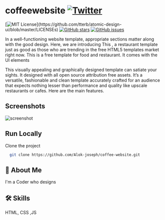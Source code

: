 # coffeewebsite [![Twitter](https://img.shields.io/twitter/url?style=social&url=https%3A%2F%2Fgithub.com%2FAlok-joseph%2Fcoffee-website)](https://twitter.com/intent/tweet?text=Wow:&url=https%3A%2F%2Fgithub.com%2FAlok-joseph%2Fcoffee-website)




[![MIT License](https://img.shields.io/apm/l/atomic-design-ui.svg?)](https://github.com/tterb/atomic-design-ui/blob/master/LICENSEs) [![GitHub stars](https://img.shields.io/github/stars/Alok-joseph/coffee-website)](https://github.com/Alok-joseph/coffee-website/stargazers)
[![GitHub issues](https://img.shields.io/github/issues/Alok-joseph/coffee-website)](https://github.com/Alok-joseph/coffee-website/issues)


In a well-functioning website template, appropriate sections matter along with the good design. Here, we are introducing This , a restaurant template just as good as those who are trending in the free HTML5 templates market right now. This is a free template for food and restaurant. It comes with the UI elements

This visually appealing and graphically designed template can satiate your sights. It designed with all open source attribution free assets. It’s a versatile, fashionable and clean template accurately crafted for an audience that expects nothing lesser than performance and quality like upscale restaurants or cafes. Here are the main features.
 
 ## Screenshots

![screenshot](https://user-images.githubusercontent.com/98444143/165442236-bd943c62-d5a2-4a01-b972-bc46c4f7f677.png)


## Run Locally

Clone the project

```bash
  git clone https://github.com/Alok-joseph/coffee-website.git
```

## 🚀 About Me
I'm a Coder who designs

## 🛠 Skills
HTML, CSS ,JS





